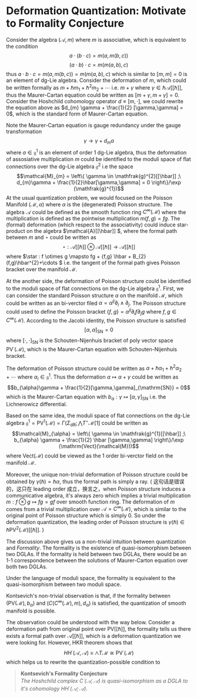 # Deformation Quantization: Motivate to Formality Conjecture

Consider the algebra $(\mathcal{A}, m)$ where $m$ is associative, which is equivalent to the condition
$$a\cdot (b \cdot c) = m(a,m(b,c))$$
$$(a \cdot b) \cdot c = m(m(a,b), c)$$
thus $a \cdot b \cdot c = m(a,m(b,c)) = m(m(a,b),c)$
which is similar to
$[m,m] = 0$
is an element of dg-Lie algebra. Consider the deformation of $m$, which could be written formally as $m + \hbar m_1 + \hbar^2 m_2 + \cdots$ i.e. $m + \gamma$ where $\gamma \in \hbar \mathcal{A}[[\hbar]]$, thus the Maurer-Cartan equation could be written as $[m+\gamma,m+\gamma] = 0$. Consider the Hoshchild cohomology operator $d \equiv [m, \cdot]$, we could rewrite the equation above as
$d_{m} \gamma + \frac{1}{2} [\gamma,\gamma] = 0$, which is the standard form of Maurer-Cartan equation. 

Note the Maurer-Cartan equation is gauge redundancy under the gauge transformation
$$\gamma \rightarrow \gamma + d_{m} a$$
where $a \in \mathfrak{g}^{1}$ is an element of order $1$ dg-Lie algebra, thus the deformation of assosiative multiplication $m$ could be identified to the moduli space of flat connections over the dg-Lie algebra $\mathfrak{g}^{2}$ i.e the space
$$\mathcal{M}_{m} = \left\{ \gamma \in \mathfrak{g}^{2}[[\hbar]] ;\  d_{m}\gamma + \frac{1}{2}\hbar[\gamma,\gamma] = 0 \right\}/\exp (\mathfrak{g}^{1})$$
At the usual quantization problem, we would focused on the Poisson Manifold $(\mathcal{M},\alpha)$ where $\alpha$ is the (degenerated) Poisson structure. The algebra $\mathcal{A}$ could be defined as the smooth function ring $C^{\infty }(\mathcal{M})$ where the multiplication is defined as the pointwise multiplication $m(f,g) = fg$. The (formal) deformation (which respect to the associativity) could induce star-product on the algebra $\mathcal{A}[[\hbar]] $, where the formal path between $m$ and $\star$ could be written as
$$\star : \mathcal{A}[[\hbar]] \otimes \mathcal{A}[[\hbar]] \rightarrow \mathcal{A}[[\hbar]] $$
where $\star : f \otimes g \mapsto fg + {f,g} \hbar + B_{2}(f,g)\hbar^{2}+\cdots $ i.e. the tangent of the formal path gives Poisson bracket over the manifold $\mathcal{M}$.

At the another side, the deformation of Poisson structure could be identified to the moduli space of flat connections on the dg-Lie algebra $\mathfrak{g}^{1}$. First, we can consider the standard Poisson structure $\alpha$ on the manifold $\mathcal{M}$, which could be written as an bi-verctor filed $\alpha = \alpha^{ij} \partial _{i} \wedge \partial _{j}$. The Poisson structure could used to define the Poisson bracket $\{f,g\} = \alpha^{ij} \partial _{i}f \partial _{j}g$ where $f,g \in C^{\infty}(\mathcal{M})$. According to the Jacobi identity, the Poisson structure is satisfied
$$\left[ \alpha , \alpha \right]_{\mathrm{SN}} = 0$$
where $\left[ \cdot , \cdot \right]_{\mathrm{SN}}$ is the Schouten-Nijenhuis bracket of poly vector space $\mathrm{PV}^{\cdot}(\mathcal{M})$, which is the Maurer-Cartan equation with Schouten-Nijenhuis bracket.

The deformation of Poisson structure could be written as $\alpha + \hbar \alpha_{1} + \hbar^{2} \alpha_{2} + \cdots$ where $\alpha_{i} \in \mathfrak{g}^{1}$. Thus the deformation $\alpha \mapsto \alpha+\gamma$ could be written as 
$$b_{\alpha}\gamma + \frac{1}{2}[\gamma,\gamma]_{\mathrm{SN}} = 0$$
which is the Maurer-Cartan equation with $b_{\alpha} : \gamma \mapsto [\alpha,\gamma]_{\mathrm{SN}}$ i.e. the  Lichnerowicz differential.

Based on the same idea, the moduli space of flat connections on the dg-Lie algebra $\mathfrak{g}^{1} = \mathrm{PV}^{1}(\mathcal{M}) = \Gamma(\Sigma_{\mathrm{dR}}; \bigwedge T^{\star } \mathcal{M}[1]$ could be written as 
$$\mathcal{M}_{\alpha} = \left\{ \gamma \in \mathfrak{g}^{1}[[\hbar]] ;\ b_{\alpha} \gamma + \frac{1}{2} \hbar [\gamma,\gamma] \right\}/\exp (\mathrm{Vect}(\mathcal{M}))$$
where $\mathrm{Vect}(\mathcal{M})$ could be viewed as the $1$ order bi-verctor field on the manifold $\mathcal{M}$.

Moreover, the unique non-trivial deformation of Poisson structure could be obtained by $\gamma(\hbar) = \hbar \alpha$, thus the formal path is simply a ray. ( 这句话是错误的，这只在 leading order 成立，换言之，when Poisson structure induces a communicative algebra, it's always zero which implies a trivial multiplication $m : f \otimes g \mapsto fg = gf$ over smooth function ring. The deformation of $m$ comes from a trivial multiplication over $\mathcal{A} = C^{\infty }(\mathcal{M})$, which is similar to the original point of Poisson structure which is simply $0$. So under the deformation quantization, the leading order of Poisson structure is $\gamma(\hbar) \in \hbar \mathrm{PV}^{2}(\mathcal{M})[[\hbar]]$. )

The discussion above gives us a non-trivial intuition between quantization and *Formality*. The formality is the existence of quasi-isomorphism between two DGLAs. If the formality is held between two DGLAs, there would be an 1-1 correspondence between the solutions of Maurer-Carton equation over both two DGLAs.

Under the language of moduli space, the formality is equivalent to the quasi-isomorphism between two moduli space.

Kontsevich's non-trivial observation is that, if the formality between $(\mathrm{PV}(\mathcal{M}), b_{\alpha})$ and $(C(C^{\infty }(\mathcal{M}),m), d_{\alpha})$ is satisfied, the quantization of smooth manifold is possible.

The observation could be understood with the way below. Consider a deformation path from original point over $\mathrm{PV}[[\hbar]]$, the formality tells us there exists a formal path over $\mathcal{A}[[\hbar]]$, which is a deformation quantization we were looking for. However, HKR theorem shows that
$$HH^{\cdot} (\mathcal{A},\mathcal{A}) \cong \bigwedge T\mathcal{M} \cong \mathrm{PV}^{\cdot}(\mathcal{M})$$
which helps us to rewrite the quantization-possible condition to 

> **Kontsevich's Formality Conjecture**  
> *The Hoshchild complex $C^{\cdot}(\mathcal{A}, \mathcal{A})$ is quasi-isomorphism as a DGLA to it's cohomology $HH^{\cdot}(\mathcal{A};\mathcal{A})$.*
